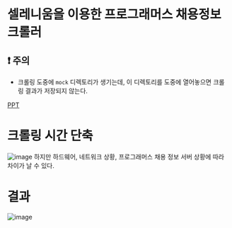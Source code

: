 # 셀레니움을 이용한 프로그래머스 채용정보 크롤러

## ❗️ 주의
- 크롤링 도중에 `mock` 디렉토리가 생기는데, 이 디렉토리를 도중에 열어놓으면 크롤링 결과가 저장되지 않는다.

[PPT](https://github.com/minseojo/job-informaton-crawling/blob/24073493b0f636642c5eace2aed3bc40694b6369/irhw1_Crawler_%E1%84%8C%E1%85%A9%E1%84%86%E1%85%B5%E1%86%AB%E1%84%89%E1%85%A5.ppt)

# 크롤링 시간 단축
![image](https://github.com/minseojo/job-informaton-crawling/assets/64322765/7c30182a-fdd8-403c-81cb-ac4d4850a622)
하지만 하드웨어, 네트워크 상황, 프로그래머스 채용 정보 서버 상황에 따라 차이가 날 수 있다.

# 결과
![image](https://github.com/minseojo/job-informaton-crawling/assets/64322765/ee816ff9-2606-419e-8e00-ea9ec6c0b249)
